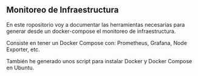## Monitoreo de Infraestructura

En este ropositorio voy a documentar las herramientas necesarias para generar desde un docker-compose el monitoreo de infraestructura.

Consiste en tener un Docker Compose con: Prometheus, Grafana, Node Exporter, etc.

También he generado unos script para instalar Docker y Docker Compose en Ubuntu.
